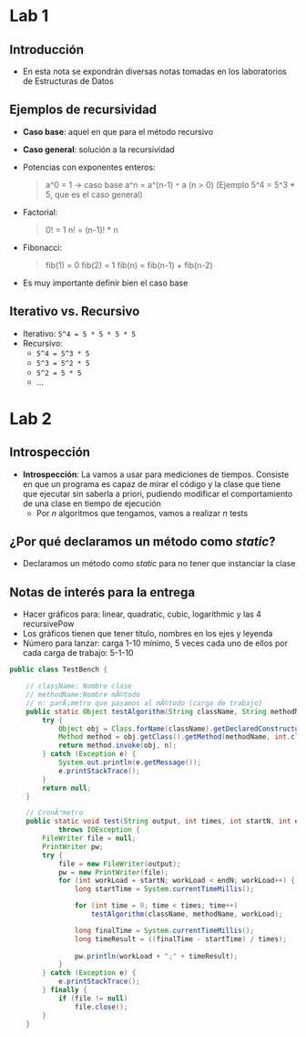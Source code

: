 # Lab 1
## Introducción

- En esta nota se expondrán diversas notas tomadas en los laboratorios de Estructuras de Datos
## Ejemplos de recursividad

- **Caso base**: aquel en que para el método recursivo
- **Caso general**: solución a la recursividad

- Potencias con exponentes enteros:
	 >a^0 = 1 -> caso base
	 a^n = a^(n-1) `*` a (n > 0) (Ejemplo 5^4 = 5^3 * 5, que es el caso general)
- Factorial:
	> 0! = 1
	 n! = (n-1)! * n
- Fibonacci:
	> fib(1) = 0
	 fib(2) = 1
	 fib(n) = fib(n-1) + fib(n-2)

- Es muy importante definir bien el caso base

## Iterativo vs. Recursivo

- Iterativo: `5^4 = 5 * 5 * 5 * 5`
- Recursivo:
	- `5^4 = 5^3 * 5`
	- `5^3 = 5^2 * 5`
	- `5^2 = 5 * 5`
	- ...

# Lab 2
## Introspección

- **Introspección**: La vamos a usar para mediciones de tiempos. Consiste en que un programa es capaz de mirar el código y la clase que tiene que ejecutar sin saberla a priori, pudiendo modificar el comportamiento de una clase en tiempo de ejecución
	- Por *n* algoritmos que tengamos, vamos a realizar *n* tests

## ¿Por qué declaramos un método como *static*?

- Declaramos un método como *static* para no tener que instanciar la clase

## Notas de interés para la entrega

- Hacer gráficos para: linear, quadratic, cubic, logarithmic y las 4 recursivePow
- Los gráficos tienen que tener título, nombres en los ejes y leyenda
- Número para lanzar: carga 1-10 mínimo, 5 veces cada uno de ellos por cada carga de trabajo: 5-1-10

````java
public class TestBench {

	// className: Nombre clase
	// methodName:Nombre mÃ©todo
	// n: parÃ¡metro que pasamos al mÃ©todo (carga de trabajo)
	public static Object testAlgorithm(String className, String methodName, int n) {
		try {
			Object obj = Class.forName(className).getDeclaredConstructor().newInstance();
			Method method = obj.getClass().getMethod(methodName, int.class);
			return method.invoke(obj, n);
		} catch (Exception e) {
			System.out.println(e.getMessage());
			e.printStackTrace();
		}
		return null;
	}

	// CronÃ³metro
	public static void test(String output, int times, int startN, int endN, String className, String methodName)
			throws IOException {
		FileWriter file = null;
		PrintWriter pw;
		try {
			file = new FileWriter(output);
			pw = new PrintWriter(file);
			for (int workLoad = startN; workLoad < endN; workLoad++) {
				long startTime = System.currentTimeMillis();

				for (int time = 0; time < times; time++)
					testAlgorithm(className, methodName, workLoad);

				long finalTime = System.currentTimeMillis();
				long timeResult = ((finalTime - startTime) / times);
				
				pw.println(workLoad + ";" + timeResult);
			}
		} catch (Exception e) {
			e.printStackTrace();
		} finally {
			if (file != null)
				file.close();
		}
	}
````
